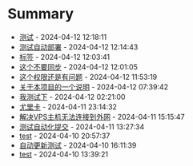 # Summary

- [测试](https://github.com/ZSCGR/isr/issues/19) - 2024-04-12 12:18:11
- [测试自动部署](https://github.com/ZSCGR/isr/issues/18) - 2024-04-12 12:14:43
- [标签](https://github.com/ZSCGR/isr/issues/17) - 2024-04-12 12:03:41
- [这个不要同步](https://github.com/ZSCGR/isr/issues/16) - 2024-04-12 12:01:05
- [这个权限还是有问题](https://github.com/ZSCGR/isr/issues/15) - 2024-04-12 11:53:19
- [关于本项目的一个说明](https://github.com/ZSCGR/isr/issues/14) - 2024-04-12 07:39:42
- [我测试下](https://github.com/ZSCGR/isr/issues/13) - 2024-04-12 02:21:00
- [尤里卡](https://github.com/ZSCGR/isr/issues/12) - 2024-04-11 23:14:32
- [解决VPS主机无法连接到外网](https://github.com/ZSCGR/isr/issues/9) - 2024-04-11 15:15:47
- [测试自动化提交](https://github.com/ZSCGR/isr/issues/8) - 2024-04-11 13:27:34
- [test](https://github.com/ZSCGR/isr/issues/7) - 2024-04-10 20:57:37
- [自动更新测试](https://github.com/ZSCGR/isr/issues/5) - 2024-04-10 16:11:39
- [test](https://github.com/ZSCGR/isr/issues/1) - 2024-04-10 13:39:21
